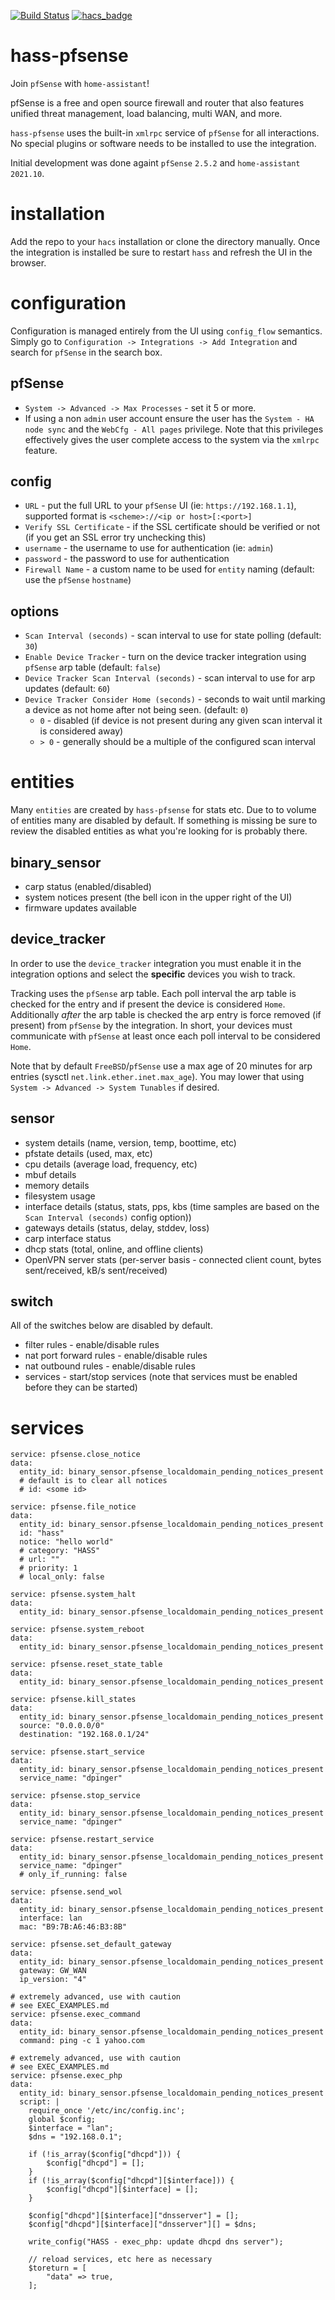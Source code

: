 [![Build Status](https://img.shields.io/endpoint.svg?url=https%3A%2F%2Factions-badge.atrox.dev%2Ftravisghansen%2Fhass-pfsense%2Fbadge%3Fref%3Dmain&style=for-the-badge)](https://actions-badge.atrox.dev/travisghansen/hass-pfsense/goto?ref=main)
[![hacs_badge](https://img.shields.io/badge/HACS-Default-orange.svg?style=for-the-badge)](https://github.com/hacs/integration)

# hass-pfsense

Join `pfSense` with `home-assistant`!

pfSense is a free and open source firewall and router that also features unified threat management, load balancing, multi WAN, and more.

`hass-pfsense` uses the built-in `xmlrpc` service of `pfSense` for all
interactions. No special plugins or software needs to be installed to use the
integration.

Initial development was done againt `pfSense` `2.5.2` and `home-assistant`
`2021.10`.

# installation

Add the repo to your `hacs` installation or clone the directory manually. Once
the integration is installed be sure to restart `hass` and refresh the UI in
the browser.

# configuration

Configuration is managed entirely from the UI using `config_flow` semantics.
Simply go to `Configuration -> Integrations -> Add Integration` and search for
`pfSense` in the search box.

## pfSense

- `System -> Advanced -> Max Processes` - set it 5 or more.
- If using a non `admin` user account ensure the user has the
  `System - HA node sync` and the `WebCfg - All pages` privilege. Note that this privileges effectively gives
  the user complete access to the system via the `xmlrpc` feature.

## config

- `URL` - put the full URL to your `pfSense` UI (ie: `https://192.168.1.1`),
  supported format is `<scheme>://<ip or host>[:<port>]`
- `Verify SSL Certificate` - if the SSL certificate should be verified or not
  (if you get an SSL error try unchecking this)
- `username` - the username to use for authentication (ie: `admin`)
- `password` - the password to use for authentication
- `Firewall Name` - a custom name to be used for `entity` naming (default: use
  the `pfSense` `hostname`)

## options

- `Scan Interval (seconds)` - scan interval to use for state polling (default:
  `30`)
- `Enable Device Tracker` - turn on the device tracker integration using
  `pfSense` arp table (default: `false`)
- `Device Tracker Scan Interval (seconds)` - scan interval to use for arp
  updates (default: `60`)
- `Device Tracker Consider Home (seconds)` - seconds to wait until marking
  a device as not home after not being seen.
  (default: `0`)
  - `0` - disabled (if device is not present during any given scan interval it
    is considered away)
  - `> 0` - generally should be a multiple of the configured scan interval

# entities

Many `entities` are created by `hass-pfsense` for stats etc. Due to to volume
of entities many are disabled by default. If something is missing be sure to
review the disabled entities as what you're looking for is probably there.

## binary_sensor

- carp status (enabled/disabled)
- system notices present (the bell icon in the upper right of the UI)
- firmware updates available

## device_tracker

In order to use the `device_tracker` integration you must enable it in the
integration options and select the **specific** devices you wish to track.

Tracking uses the `pfSense` arp table. Each poll interval the arp table is
checked for the entry and if present the device is considered `Home`.
Additionally _after_ the arp table is checked the arp entry is force removed
(if present) from `pfSense` by the integration. In short, your devices must
communicate with `pfSense` at least once each poll interval to be considered
`Home`.

Note that by default `FreeBSD`/`pfSense` use a max age of 20 minutes for arp
entries (sysctl `net.link.ether.inet.max_age`). You may lower that using
`System -> Advanced -> System Tunables` if desired.

## sensor

- system details (name, version, temp, boottime, etc)
- pfstate details (used, max, etc)
- cpu details (average load, frequency, etc)
- mbuf details
- memory details
- filesystem usage
- interface details (status, stats, pps, kbs (time samples are based on the
  `Scan Interval (seconds)` config option))
- gateways details (status, delay, stddev, loss)
- carp interface status
- dhcp stats (total, online, and offline clients)
- OpenVPN server stats (per-server basis - connected client count, bytes
  sent/received, kB/s sent/received)

## switch

All of the switches below are disabled by default.

- filter rules - enable/disable rules
- nat port forward rules - enable/disable rules
- nat outbound rules - enable/disable rules
- services - start/stop services (note that services must be enabled before they can be started)

# services

```
service: pfsense.close_notice
data:
  entity_id: binary_sensor.pfsense_localdomain_pending_notices_present
  # default is to clear all notices
  # id: <some id>

service: pfsense.file_notice
data:
  entity_id: binary_sensor.pfsense_localdomain_pending_notices_present
  id: "hass"
  notice: "hello world"
  # category: "HASS"
  # url: ""
  # priority: 1
  # local_only: false

service: pfsense.system_halt
data:
  entity_id: binary_sensor.pfsense_localdomain_pending_notices_present

service: pfsense.system_reboot
data:
  entity_id: binary_sensor.pfsense_localdomain_pending_notices_present

service: pfsense.reset_state_table
data:
  entity_id: binary_sensor.pfsense_localdomain_pending_notices_present 

service: pfsense.kill_states
data:
  entity_id: binary_sensor.pfsense_localdomain_pending_notices_present
  source: "0.0.0.0/0"
  destination: "192.168.0.1/24"

service: pfsense.start_service
data:
  entity_id: binary_sensor.pfsense_localdomain_pending_notices_present
  service_name: "dpinger"

service: pfsense.stop_service
data:
  entity_id: binary_sensor.pfsense_localdomain_pending_notices_present
  service_name: "dpinger"

service: pfsense.restart_service
data:
  entity_id: binary_sensor.pfsense_localdomain_pending_notices_present
  service_name: "dpinger"
  # only_if_running: false

service: pfsense.send_wol
data:
  entity_id: binary_sensor.pfsense_localdomain_pending_notices_present
  interface: lan
  mac: "B9:7B:A6:46:B3:8B"

service: pfsense.set_default_gateway
data:
  entity_id: binary_sensor.pfsense_localdomain_pending_notices_present
  gateway: GW_WAN
  ip_version: "4"

# extremely advanced, use with caution
# see EXEC_EXAMPLES.md
service: pfsense.exec_command
data:
  entity_id: binary_sensor.pfsense_localdomain_pending_notices_present
  command: ping -c 1 yahoo.com

# extremely advanced, use with caution
# see EXEC_EXAMPLES.md
service: pfsense.exec_php
data:
  entity_id: binary_sensor.pfsense_localdomain_pending_notices_present
  script: |
    require_once '/etc/inc/config.inc';
    global $config;
    $interface = "lan";
    $dns = "192.168.0.1";

    if (!is_array($config["dhcpd"])) {
        $config["dhcpd"] = [];
    }
    if (!is_array($config["dhcpd"][$interface])) {
        $config["dhcpd"][$interface] = [];
    }

    $config["dhcpd"][$interface]["dnsserver"] = [];
    $config["dhcpd"][$interface]["dnsserver"][] = $dns;

    write_config("HASS - exec_php: update dhcpd dns server");

    // reload services, etc here as necessary
    $toreturn = [
        "data" => true,
    ];
```
